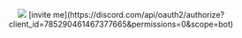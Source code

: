 <p align="center">
  <img src="https://cdn.discordapp.com/attachments/682711834892959816/804968313385123850/output.gif">
  [invite me](https://discord.com/api/oauth2/authorize?client_id=785290461467377665&permissions=0&scope=bot)
</p>
